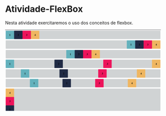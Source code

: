 # Atividade-FlexBox
Nesta atividade exercitaremos o uso dos conceitos de flexbox.

![alt text](image-1.png)
